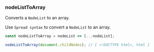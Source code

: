 ### nodeListToArray

Converts a `NodeList` to an array.

Use `Spread syntax` to convert a `NodeList` to an array.

```js
const nodeListToArray = nodeList => [...nodeList];
```

```js
nodeListToArray(document.childNodes); // [ <!DOCTYPE html>, html ]
```
